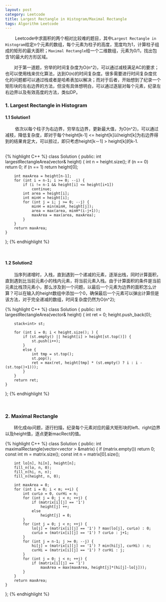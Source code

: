 ```yaml
---
layout: post
category: Leetcode
title: Largest Rectangle in Histogram/Maximal Rectangle 
tags: Algorithm Leetcode
---
```


&emsp;&emsp; Leetcode中求面积的两个相对比较难的题目，其中`Largest Rectangle in Histogram`给定n个元素的数组，每个元素为柱子的高度，宽度均为1，计算柱子组成的矩形的最大面积；`Maximal Rectangle`给一个二维数组，元素为0/1，找出包含1的最大的方形区域。

&emsp;&emsp;对于第一道题，穷举的时间复杂度为O(n^2)，可以通过减枝满足AC的要求；也可以使用栈来优化算法，达到O(n)的时间复杂度。很多需要进行时间复杂度优化的问题都可以通过栈或者是哈希表加以解决；而对于后者，开始想到了纪录一个矩形块的左右边界的方法，但没有具体想明白，可以通过逐层对每个元素，纪录左右边界以及有效高度的方法，类似DP。

<!--more-->

### 1. Largest Rectangle in Histogram


#### 1.1 Solution1 

&emsp; &emsp;依次以每个柱子为右边界，穷举左边界，更新最大值，为O(n^2)，可以通过减枝，降低复杂度，即对于每个height[k-1] <= height[k]以height[k]为右边界得到的结果肯定大，可以掠过，即只考虑height[k－1] > height[k]的k-1.

<br />
{% highlight C++ %}
class Solution {
public:
    int largestRectangleArea(vector<int>& height) {
        int n = height.size();
        if (n == 0)
            return 0;
        if (n == 1)
            return height[0];
            
        int maxArea = height[n-1];
        for (int i = n-1; i >= 0; --i) {
            if (i != n-1 && height[i] <= height[i+1])
                continue;
            int area = height[i];
            int minH = height[i];
            for (int j = i; j >= 0; --j) {
                minH = min(minH, height[j]);
                area = max(area, minH*(i-j+1));
                maxArea = max(area, maxArea);
            }
        }
        return maxArea;
    }
};
{% endhighlight %}

<br />

#### 1.2 Solution2

&emsp;&emsp;当序列递增时，入栈，直到遇到一个递减的元素，逐渐出栈，同时计算面积，直到遇到比当前元素小的栈内元素，将当前元素入栈。由于计算面积的条件是当前元素比栈顶元素小，那么涉及到一个问题，以最后一个元素为边界的面积怎么计算？可以在输入的height数组中添加一个0，确保最后一个元素可以弹出计算但是该方法，对于完全递减的数组，时间复杂度仍然为O(n^2);


{% highlight C++ %}
class Solution {
public:
    int largestRectangleArea(vector<int>& height) {
        int ret = 0;
        height.push_back(0);
        
        stack<int> st;
        
        for (int i = 0; i < height.size(); ) {
            if (st.empty() || height[i] > height[st.top()]) {
                st.push(i++);
            }
            else {
                int tmp = st.top();
                st.pop();
                ret = max(ret, height[tmp] * (st.empty() ? i : i - (st.top()+1)));
            }
        }
        return ret;
    }
};
{% endhighlight %}

<br />

### 2. Maximal Rectangle

&emsp;&emsp;转化成dp问题，逐行扫描，纪录每个元素对应的最大矩形块的left、right边界以及height值，逐点更新macRect的值。


{% highlight C++ %}
class Solution {
public:
    int maximalRectangle(vector<vector<char> > &matrix) {
        if (matrix.empty())
            return 0;
        const int m = matrix.size();
        const int n = matrix[0].size();
        
        int lo[n], hi[n], height[n];
        fill_n(lo, n, 0);
        fill_n(hi, n, n);
        fill_n(height, n, 0);
        
        int maxArea = 0;
        for (int i = 0; i < m; ++i) {
            int curLo = 0, curHi = n;
            for (int j = 0; j < n; ++j) {
                if (matrix[i][j] == '1')
                    height[j] ++;
                else
                    height[j] = 0;
            }
            for (int j = 0; j < n; ++j) {
                lo[j] = (matrix[i][j] == '1') ? max(lo[j], curLo) : 0;
                curLo = (matrix[i][j] == '1') ? curLo : j+1;
            }
            for (int j = n-1; j >= 0; --j) {
                hi[j] = (matrix[i][j] == '1') ? min(hi[j], curHi) : n;
                curHi = (matrix[i][j] == '1') ? curHi : j;
            }
            for (int j = 0; j < n; ++j) {
                if (matrix[i][j] == '1')
                    maxArea = max(maxArea, height[j]*(hi[j]-lo[j]));
            }
        }
        return maxArea;
    }
};
{% endhighlight %}